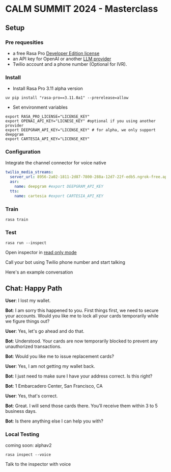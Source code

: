 # CALM SUMMIT 2024 - Masterclass

## Setup

### Pre requesities
* a free Rasa Pro [Developer Edition license](https://rasa.com/docs/rasa-pro/developer-edition)
* an API key for OpenAI or another [LLM provider](https://rasa.com/docs/rasa-pro/concepts/components/llm-configuration)
* Twilio account and a phone number (Optional for IVR). 


### Install

* Install Rasa Pro 3.11 alpha version 
```
uv pip install "rasa-pro==3.11.0a1" --prerelease=allow
```

* Set environment variables

```
export RASA_PRO_LICENSE="LICENSE_KEY"
export OPENAI_API_KEY="LICNESE_KEY" #optional if you using another provider
export DEEPGRAM_API_KEY="LICENSE_KEY" # for alpha, we only support deepgram
export CARTESIA_API_KEY="LICENSE_KEY"
```


### Configuration

Integrate the channel connector for voice native
```yaml
twilio_media_streams:
  server_url: 8956-2a02-1811-2d87-7800-288a-12d7-22f-edb5.ngrok-free.app
  asr:
    name: deepgram #export DEEPGRAM_API_KEY
  tts:
    name: cartesia #export CARTESIA_API_KEY
```


### Train
```
rasa train
```

### Test

```
rasa run --inspect

```

Open inspector in [read only mode](http://0.0.0.0:5005/webhooks/twilio_media_streams/inspect.html)

Call your bot using Twilio phone number and start talking

Here's an example conversation

## Chat: Happy Path

**User**: I lost my wallet.

**Bot**: I am sorry this happened to you. First things first, we need to secure your accounts. Would you like me to lock all your cards temporarily while we figure things out?

**User**: Yes, let's go ahead and do that.

**Bot**: Understood. Your cards are now temporarily blocked to prevent any unauthorized transactions.

**Bot**: Would you like me to issue replacement cards?

**User**: Yes, I am not getting my wallet back.

**Bot**: I just need to make sure I have your address correct. Is this right?

**Bot**: 1 Embarcadero Center, San Francisco, CA

**User**: Yes, that's correct.

**Bot**: Great. I will send those cards there. You’ll receive them within 3 to 5 business days.

**Bot**: Is there anything else I can help you with?



### Local Testing

coming soon: alphav2

```
rasa inspect --voice
```

Talk to the inspector with voice